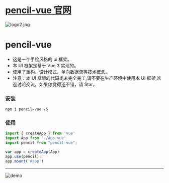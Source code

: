 # [pencil-vue 官网](https://qq919006380.github.io/pencil-vue/)
![logo2.jpg](https://i.loli.net/2021/06/03/UVA3qSfnhXT9F6c.jpg)

# pencil-vue

- 这是一个手绘风格的 ui 框架。
- 本 UI 框架是基于 Vue 3 实现的。
- 使用了重构、设计模式、单向数据流等技术概念。
- 注意：本 UI 框架的代码尚未完全完工,请不要在生产环境中使用本 UI 框架,欢迎讨论交流，如果你觉得还不错，请 Star。

### 安装

`npm i pencil-vue -S`

### 使用

```javascript
import { createApp } from 'vue'
import App from './App.vue'
import pencil from "pencil-vue";

var app = createApp(App)
app.use(pencil);
app.mount('#app')
```

---

![demo](https://i.loli.net/2019/03/19/5c90dee1e0cb8.jpg)

